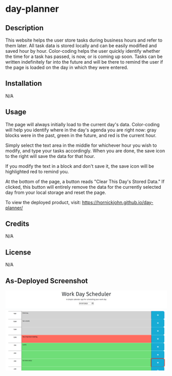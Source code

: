 # day-planner

## Description

This website helps the user store tasks during business hours and refer to them later. All task data is stored locally and can be easily modified and saved hour by hour. Color-coding helps the user quickly identify whether the time for a task has passed, is now, or is coming up soon. Tasks can be written indefinitely far into the future and will be there to remind the user if the page is loaded on the day in which they were entered.

## Installation

N/A

## Usage

The page will always initially load to the current day's data. Color-coding will help you identify where in the day's agenda you are right now: gray blocks were in the past, green in the future, and red is the current hour. 

Simply select the text area in the middle for whichever hour you wish to modify, and type your tasks accordingly. When you are done, the save icon to the right will save the data for that hour. 

If you modify the text in a block and don't save it, the save icon will be highlighted red to remind you. 

At the bottom of the page, a button reads "Clear This Day's Stored Data." If clicked, this button will entirely remove the data for the currently selected day from your local storage and reset the page. 

To view the deployed product, visit: https://hornickjohn.github.io/day-planner/

## Credits

N/A

## License

N/A

## As-Deployed Screenshot

![Image of Website](./screenshot.png)
